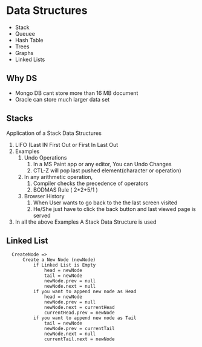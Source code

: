 # Data Structures

- Stack
- Queuee
- Hash Table
- Trees
- Graphs
- Linked Lists

## Why DS

- Mongo DB cant store more than 16 MB document
- Oracle can store much larger data set

## Stacks

Application of a Stack Data Structures

1. LIFO (Last IN First Out or First In Last Out
2. Examples
   1. Undo Operations
      1. In a MS Paint app or any editor, You can Undo Changes
      2. CTL-Z will pop last pushed element(character or operation)
   2. In any arithmetic operation,
      1. Compiler checks the precedence of operators
      2. BODMAS Rule ( 2\*2+5/1 )
   3. Browser History
      1. When User wants to go back to the the last screen visited
      2. He/She just have to click the back button and last viewed page is served
3. In all the above Examples A Stack Data Structure is used

## Linked List

      CreateNode =>
          Create a New Node (newNode)
              if Linked List is Empty
                  head = newNode
                  tail = newNode
                  newNode.prev = null
                  newNode.next = null
              if you want to append new node as Head
                  head = newNode
                  newNode.prev = null
                  newNode.next = currentHead
                  currentHead.prev = newNode
              if you want to append new node as Tail
                  tail = newNode
                  newNode.prev = currentTail
                  newNode.next = null
                  currentTail.next = newNode
